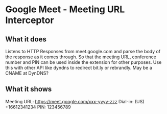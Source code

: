 # Google Meet - Meeting URL Interceptor

## What it does

Listens to HTTP Responses from meet.google.com and parse the body of the response as it comes through. 
So that the meeting URL, conference number and PIN can be used inside the extension for other purposes.
Use this with other API like dyndns to redirect bit.ly or rebrandly. May be a CNAME at DynDNS?

## What it shows

Meeting URL: https://meet.google.com/xxx-yyyy-zzz
Dial-in: (US) +16612341234
PIN: 123456789